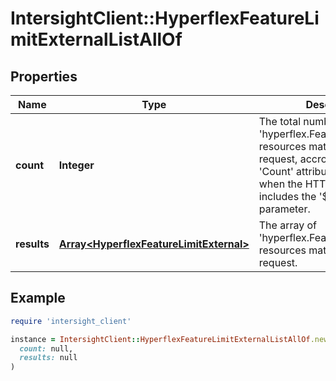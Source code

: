 # IntersightClient::HyperflexFeatureLimitExternalListAllOf

## Properties

| Name | Type | Description | Notes |
| ---- | ---- | ----------- | ----- |
| **count** | **Integer** | The total number of &#39;hyperflex.FeatureLimitExternal&#39; resources matching the request, accross all pages. The &#39;Count&#39; attribute is included when the HTTP GET request includes the &#39;$inlinecount&#39; parameter. | [optional] |
| **results** | [**Array&lt;HyperflexFeatureLimitExternal&gt;**](HyperflexFeatureLimitExternal.md) | The array of &#39;hyperflex.FeatureLimitExternal&#39; resources matching the request. | [optional] |

## Example

```ruby
require 'intersight_client'

instance = IntersightClient::HyperflexFeatureLimitExternalListAllOf.new(
  count: null,
  results: null
)
```

